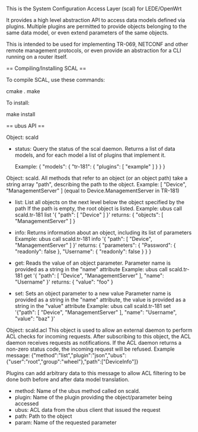 This is the System Configuration Access Layer (scal) for LEDE/OpenWrt

It provides a high level abstraction API to access data models defined via
plugins. Multiple plugins are permitted to provide objects belonging to the
same data model, or even extend parameters of the same objects.

This is intended to be used for implementing TR-069, NETCONF and other remote
management protocols, or even provide an abstraction for a CLI running on
a router itself.

== Compiling/Installing SCAL ==

To compile SCAL, use these commands:

cmake .
make

To install:

make install


== ubus API ==

Object: scald
  - status:
    Query the status of the scal daemon.
    Returns a list of data models, and for each model a list of plugins that
    implement it.

    Example: { "models": { "tr-181": { "plugins": [ "example" ] } } }


Object: scald.<datamodel>
  All methods that refer to an object (or an object path) take a string array
  "path", describing the path to the object.
  Example: [ "Device", "ManagementServer" ]
  (equal to Device.ManagementServer in TR-181)

  - list:
    List all objects on the next level below the object specified by the path
    If the path is empty, the root object is listed.
    Example: ubus call scald.tr-181 list '{ "path": [ "Device" ] }'
    returns: { "objects": [ "ManagementServer" ] }

  - info:
    Returns information about an object, including its list of parameters
    Example: ubus call scald.tr-181 info '{ "path": [ "Device", "ManagementServer" ] }'
    returns: { "parameters": { "Password": { "readonly": false }, "Username": { "readonly": false } } }

  - get:
    Reads the value of an object parameter.
    Parameter name is provided as a string in the "name" attribute
    Example: ubus call scald.tr-181 get '{ "path": [ "Device", "ManagementServer" ], "name": "Username" }'
    returns: { "value": "foo" }

  - set:
    Sets an object parameter to a new value
    Parameter name is provided as a string in the "name" attribute, the value
    is provided as a string in the "value" attribute
    Example: ubus call scald.tr-181 set '{"path": [ "Device", "ManagementServer" ], "name": "Username", "value": "baz" }'


Object: scald.acl
  This object is used to allow an external daemon to perform ACL checks for
  incoming requests. After subscribing to this object, the ACL daemon receives
  requests as notifications. If the ACL daemon returns a non-zero status code,
  the incoming request will be refused.
  Example message:
    {"method":"list","plugin":"json","ubus":{"user":"root","group":"wheel"},"path":["DeviceInfo"]}

  Plugins can add arbitrary data to this message to allow ACL filtering to be
  done both before and after data model translation.

  - method:
    Name of the ubus method called on scald.<datamodel>
  - plugin:
    Name of the plugin providing the object/parameter being accessed
  - ubus:
    ACL data from the ubus client that issued the request
  - path:
    Path to the object
  - param:
    Name of the requested parameter
